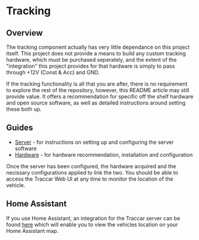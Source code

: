 # Tracking
## Overview
The tracking component actually has very little dependance on this project itself. This project does not provide a means to build any custom tracking hardware, which must be purchased seperately, and the extent of the "integration" this project provides for that hardware is simply to pass through +12V (Const & Acc) and GND.

If the tracking functionality is all that you are after, there is no requirement to explore the rest of the repository, however, this README article may still provide value. It offers a recommendation for specific off the shelf hardware and open source software, as well as detailed instructions around setting these both up.

## Guides
* [Server](SERVER.md) - for instructions on setting up and configuring the server software
* [Hardware](HARDWARE.md) - for hardware recommendation, installation and configuration

Once the server has been configured, the hardware acquired and the necissary configurations applied to link the two. You should be able to access the Traccar Web UI at any time to monitor the location of the vehicle.

## Home Assistant
If you use Home Assistant, an integration for the Traccar server can be found [here](https://www.home-assistant.io/integrations/traccar_server/) which will enable you to view the vehicles location on your Home Assistant map.
